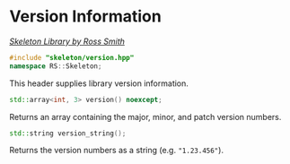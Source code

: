 # Version Information

_[Skeleton Library by Ross Smith](index.html)_

```c++
#include "skeleton/version.hpp"
namespace RS::Skeleton;
```

This header supplies library version information.

```c++
std::array<int, 3> version() noexcept;
```

Returns an array containing the major, minor, and patch version numbers.

```c++
std::string version_string();
```

Returns the version numbers as a string (e.g. `"1.23.456"`).
